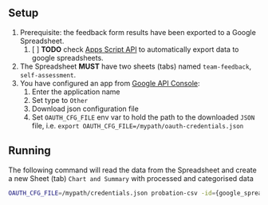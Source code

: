 Setup
-----

1. Prerequisite: the feedback form results have been exported to a Google Spreadsheet.
   1. [ ] **TODO** check [Apps Script API](https://developers.google.com/apps-script/api/) to automatically export data to google spreadsheets.
2. The Spreadsheet **MUST** have two sheets (tabs) named `team-feedback`, `self-assessment`.
3. You have configured an app from [Google API Console](https://console.developers.google.com/apis/credentials):
   1. Enter the application name
   2. Set type to `Other`
   3. Download json configuration file
   4. Set `OAUTH_CFG_FILE` env var to hold the path to the downloaded `JSON` file, i.e. `export OAUTH_CFG_FILE=/mypath/oauth-credentials.json`

Running
-------

The following command will read the data from the Spreadsheet and create a new Sheet (tab) `Chart and Summary` with processed and categorised data

```sh
OAUTH_CFG_FILE=/mypath/credentials.json probation-csv -id={google_spreadsheet_id}
```

